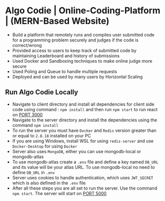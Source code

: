 # Algo Codie | Online-Coding-Platform | (MERN-Based Website)

- Build a platform that remotely runs and compiles user submitted code for a programming problem securely and judges if the code is correct/wrong
- Provided access to users to keep track of submitted code by maintaining Leaderboard and history of submissions
- Used Docker and Sandboxing techniques to make online judge more secure
- Used Poling and Queue to handle multiple requests
- Deployed and can be used by many users by Horizontal Scaling

## Run Algo Codie Locally

- Navigate to client directory and install all dependencies for client side code using command : `npm install` and then run `npm start` to run react on [PORT 3000](https://localhost:3000)
- Navigate to the server directory and install the dependencies using the command `npm install`
- To run the server you must have `Docker` and `Redis` version greater than or equal to `2.8.18` installed on your PC
- If you are using Windows, install WSL for using `redis-server` and use `Docker-Desktop` for using `Docker`
- Server also uses `MongoDB`, either you can use mongodb-local or mongodb-atlas
- To use mongodb-atlas create a `.env` file and define a key named `DB_URL` and its value will be your atlas URL. To use mongodb-local no need to define `DB_URL` in `.env`
- Server uses cookies to handle authentication, which uses `JWT_SECRET` which is also defined in the `.env` file
- After all these steps you are all set to run the server. Use the command `npm start`. The server will start on [PORT 5000](https://localhost:5000)
